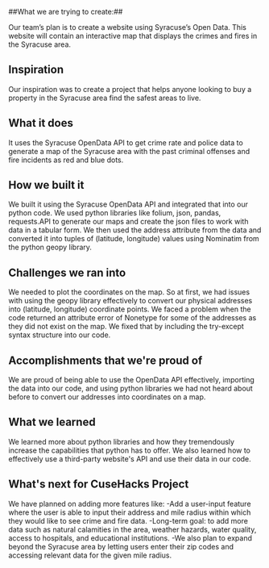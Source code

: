 ##What we are trying to create:##

Our team’s plan is to create a website using Syracuse’s Open Data. This website will contain an interactive map that displays the crimes and fires in the Syracuse area. 

## Inspiration
Our inspiration was to create a project that helps anyone looking to buy a property in the Syracuse area find the safest areas to live.

## What it does
It uses the Syracuse OpenData API to get crime rate and police data to generate a map of the Syracuse area with the past criminal offenses and fire incidents as red and blue dots.

## How we built it
We built it using the Syracuse OpenData API and integrated that into our python code. We used python libraries like folium, json, pandas, requests.API to generate our maps and create the json files to work with data in a tabular form. We then used the address attribute from the data and converted it into tuples of (latitude, longitude) values using Nominatim from the python geopy library. 

## Challenges we ran into

We needed to plot the coordinates on the map. So at first, we had issues with using the geopy library effectively to convert our physical addresses into (latitude, longitude) coordinate points. We faced a problem when the code returned an attribute error of Nonetype for some of the addresses as they did not exist on the map. We fixed that by including the try-except syntax structure into our code.

## Accomplishments that we're proud of
We are proud of being able to use the OpenData API effectively, importing the data into our code, and using python libraries we had not heard about before to convert our addresses into coordinates on a map.

## What we learned

We learned more about python libraries and how they tremendously increase the capabilities that python has to offer. We also learned how to effectively use a third-party website's API and use their data in our code.

## What's next for CuseHacks Project

We have planned on adding more features like:
-Add a user-input feature where the user is able to input their address and mile radius within which they would like to see crime and fire data.
-Long-term goal: to add more data such as natural calamities in the area, weather hazards, water quality, access to hospitals, and educational institutions. 
-We also plan to expand beyond the Syracuse area by letting users enter their zip codes and accessing relevant data for the given mile radius.

